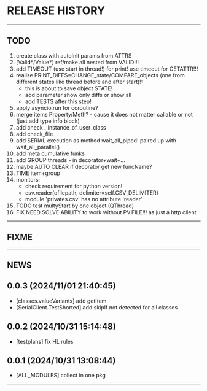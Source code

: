 # RELEASE HISTORY

********************************************************************************
## TODO
1. create class with autoInit params from ATTRS  
2. [Valid*/Value*] ref/make all nested from VALID!!!  
3. add TIMEOUT (use start in thread!) for print! use timeout for GETATTR!!!  
4. realise PRINT_DIFFS=CHANGE_state/COMPARE_objects (one from different states like thread before and after start)!:  
	- this is about to save object STATE!  
	- add parameter show only diffs or show all  
	- add TESTS after this step!  
5. apply asyncio.run for coroutine?  
6. merge items Property/Meth? - cause it does not matter callable or not (just add type info block)  
7. add check__instance_of_user_class  
8. add check_file  
9. add SERIAL execution as method wait_all_piped! paired up with wait_all_parallel()  
10. add meta cumulative funks  
11. add GROUP threads - in decorator+wait+...  
12. maybe AUTO CLEAR if decorator get new funcName?  
13. TIME item+group  
14. monitors:  
	- check requirement for python version!  
	- csv.reader(ofilepath, delimiter=self.CSV_DELIMITER)  
	- module 'privates.csv' has no attribute 'reader'  
15. TODO test multyStart by one object (QThread)  
16. FIX NEED SOLVE ABILITY to work without PV.FILE!!! as just a http client  

********************************************************************************
## FIXME

********************************************************************************
## NEWS

0.0.3 (2024/11/01 21:40:45)
------------------------------
- [classes.valueVariants] add getItem  
- [SerialClient.TestShorted] add skipIf not detected for all classes  

0.0.2 (2024/10/31 15:14:48)
------------------------------
- [testplans] fix HL rules  

0.0.1 (2024/10/31 13:08:44)
------------------------------
- [ALL_MODULES] collect in one pkg

********************************************************************************
